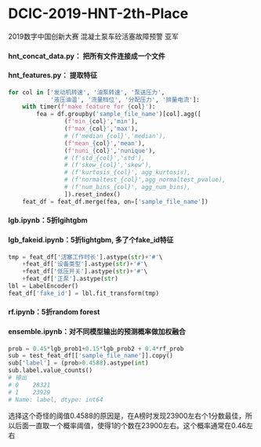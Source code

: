 # DCIC-2019-HNT-2th-Place
2019数字中国创新大赛 混凝土泵车砼活塞故障预警 亚军

#### hnt_concat_data.py： 把所有文件连接成一个文件

#### hnt_features.py： 提取特征
```python
for col in ['发动机转速', '油泵转速', '泵送压力', 
            '液压油温', '流量档位', '分配压力', '排量电流']:
    with timer(f'make feature for {col}'):
        fea = df.groupby('sample_file_name')[col].agg([
                (f'min_{col}','min'),
                (f'max_{col}','max'),
                # (f'median_{col}','median'),
                (f'mean_{col}','mean'),
                (f'nuni_{col}','nunique'),
                # (f'std_{col}','std'),
                # (f'skew_{col}','skew'),
                # (f'kurtosis_{col}', agg_kurtosis),
                # (f'normaltest_{col}',agg_normaltest_pvalue),
                # (f'num_bins_{col}', agg_num_bins),
                ]).reset_index()
    feat_df = feat_df.merge(fea, on=['sample_file_name'])
```
#### lgb.ipynb：5折lgihtgbm
#### lgb_fakeid.ipynb：5折lightgbm, 多了个fake_id特征
```python
tmp = feat_df['活塞工作时长'].astype(str)+'#'\
    +feat_df['设备类型'].astype(str)+'#'\
    +feat_df['低压开关'].astype(str)+'#'\
    +feat_df['正泵'].astype(str)
lbl = LabelEncoder()
feat_df['fake_id'] = lbl.fit_transform(tmp)
```
#### rf.ipynb：5折random forest
#### ensemble.ipynb：对不同模型输出的预测概率做加权融合
```python
prob = 0.45*lgb_prob1+0.15*lgb_prob2 + 0.4*rf_prob
sub = test_feat_df[['sample_file_name']].copy()
sub['label'] = (prob>0.4588).astype(int)
sub.label.value_counts()
# 输出
# 0    28321
# 1    23929
# Name: label, dtype: int64
```
选择这个奇怪的阈值0.4588的原因是，在A榜时发现23900左右个1分数最佳，所以后面一直取一个概率阈值，使得1的个数在23900左右。这个概率通常在0.46左右
